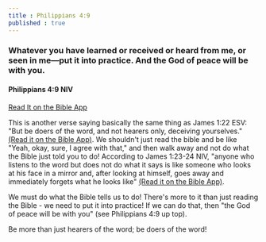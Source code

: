 ```yaml
---
title : Philippians 4:9
published : true
---
```


<h3>Whatever you have learned or received or heard from me, or seen in me—put it into practice. And the God of peace will be with you.</h3>
<h4>Philippians 4:9 NIV</h4>
<a href = "https://bible.com/bible/111/php.4.9.NIV">Read It on the Bible App </a>

<p>This is another verse saying basically the same thing as James 1:22 ESV: "But be doers of the word, and not hearers only, deceiving yourselves." <a href = "https://bible.com/bible/59/jas.1.22.ESV">(Read it on the Bible App)</a>. We shouldn't just read the bible and be like "Yeah, okay, sure, I agree with that," and then walk away and not do what the Bible just told you to do! According to James 1:23‭-‬24 NIV, "anyone who listens to the word but does not do what it says is like someone who looks at his face in a mirror and, after looking at himself, goes away and immediately forgets what he looks like" <a href = "https://bible.com/bible/111/jas.1.23-24.NIV">(Read it on the Bible App)</a>.</p>

<p>We must do what the Bible tells us to do! There's more to it than just reading the Bible - we need to put it into practice! If we can do that, then "the God of peace will be with you" (see Philippians 4:9 up top).</p>

<p>Be more than just hearers of the word; be doers of the word!</p>
